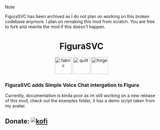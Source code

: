 > [!NOTE]  
> FiguraSVC has been archived as I do not plan on working on this broken codebase anymore. I plan on remaking this mod from scratch. You are free to fork and rewrite the mod if this doesn't happen.

<h1 align="center"> FiguraSVC</h1>
<p align="center">
  <img alt="fabric" height="56" src="https://cdn.jsdelivr.net/npm/@intergrav/devins-badges@3/assets/cozy/supported/fabric_vector.svg">
  <img alt="quilt" height="56" src="https://cdn.jsdelivr.net/npm/@intergrav/devins-badges@3/assets/cozy/supported/quilt_vector.svg">
  <img alt="forge" height="56" src="https://cdn.jsdelivr.net/npm/@intergrav/devins-badges@3/assets/cozy/supported/forge_vector.svg">
</p>


### FiguraSVC adds Simple Voice Chat intergation to Figura
Currently, documentation is kinda poor as im still working on a new release of this mod, check out the examples folder, it has a demo script taken from my avatar.


[kofi]: https://img.shields.io/badge/Ko--fi-00b9fe?logo=kofi&logoColor=ffffff&labelColor=00b9fe

## Donate: [ ![kofi][] ](https://ko-fi.com/knownsh)
